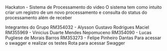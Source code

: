 Hackaton - Sistema de Processamento do video
O sistema tem como intuito criar um registro de um novo processamento e consulta do status do processamento
além de receber 

Integrantes do Grupo
RM354032 - Alysson Gustavo Rodrigues Maciel
RM355969 - Vinicius Duarte Mendes Nepomuceno
RM354090 - Lucas Pugliese de Morais Barros
RM353273 - Felipe Pinheiro Dantas
Para acessar o swagger e realizar os testes
Rota para acessar Swagger